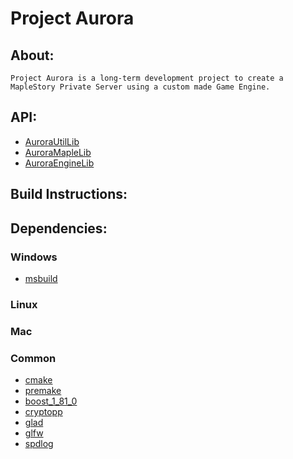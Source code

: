 # Project Aurora

## About:
```
Project Aurora is a long-term development project to create a MapleStory Private Server using a custom made Game Engine.
```

## API:
* [AuroraUtilLib](https://duncanbauer.github.io/AuroraUtilLib)
* [AuroraMapleLib](https://duncanbauer.github.io/AuroraMapleLib)
* [AuroraEngineLib](https://duncanbauer.github.io/AuroraEngineLib)

## Build Instructions:

## Dependencies:

### Windows
* [msbuild]()

### Linux

### Mac

### Common
* [cmake](https://cmake.org)
* [premake](https://github.com/premake/premake-core)
* [boost_1_81_0](https://github.com/boostorg/boost)
* [cryptopp](https://github.com/weidai11/cryptopp)
* [glad](glad.dav1d.de)
* [glfw](https://github.com/glfw/glfw)
* [spdlog](https://github.com/gabime/spdlog)